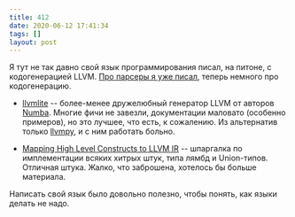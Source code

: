 ```yaml
---
title: 412
date: 2020-06-12 17:41:34
tags: []
layout: post
---
```


Я тут не так давно свой язык программирования писал, на питоне, с кодогенерацией LLVM. [Про парсеры я уже писал](https://t.me/itgram_channel/397), теперь немного про кодогенерацию.

+ [llvmlite](https://github.com/numba/llvmlite) -- более-менее дружелюбный генератор LLVM от авторов [Numba](http://numba.pydata.org/). Многие фичи не завезли, документации маловато (особенно примеров), но это лучшее, что есть, к сожалению. Из альтернатив только [llvmpy](http://www.llvmpy.org/), и с ним работать больно.

+ [Mapping High Level Constructs to LLVM IR](https://mapping-high-level-constructs-to-llvm-ir.readthedocs.io/en/latest/README.html) -- шпаргалка по имплементации всяких хитрых штук, типа лямбд и Union-типов. Отличная штука. Жалко, что заброшена, хотелось бы больше материала.

Написать свой язык было довольно полезно, чтобы понять, как языки делать не надо.
